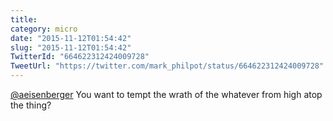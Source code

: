 ```yaml
---
title: 
category: micro
date: "2015-11-12T01:54:42"
slug: "2015-11-12T01:54:42"
TwitterId: "664622312424009728"
TweetUrl: "https://twitter.com/mark_philpot/status/664622312424009728"
---
```


[@aeisenberger](https://twitter.com/aeisenberger) You want to tempt the wrath of
the whatever from high atop the thing?
